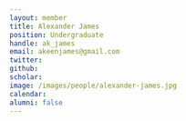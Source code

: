 ```yaml
---
layout: member
title: Alexander James
position: Undergraduate
handle: ak_james
email: akeenjames@gmail.com
twitter:
github:
scholar:
image: /images/people/alexander-james.jpg
calendar:
alumni: false
---
```

